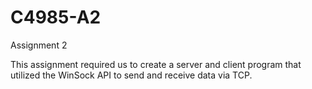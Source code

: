 # C4985-A2

Assignment 2

This assignment required us to create a server and client program that utilized the WinSock API to send and receive data via TCP.
